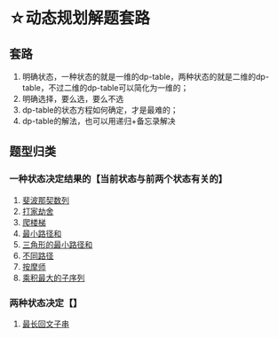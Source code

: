 # ☆动态规划解题套路

## 套路
1. 明确状态，一种状态的就是一维的dp-table，两种状态的就是二维的dp-table，不过二维的dp-table可以简化为一维的；
2. 明确选择，要么选，要么不选
3. dp-table的状态方程如何确定，才是最难的；
4. dp-table的解法，也可以用递归+备忘录解决

## 题型归类

### 一种状态决定结果的【当前状态与前两个状态有关的】
1. [斐波那契数列](/dynamic-programming/509.斐波那契数列/)
2. [打家劫舍](/dynamic-programming/打家劫舍/)
3. [爬楼梯](/dynamic-programming/爬楼梯/)
4. [最小路径和](/dynamic-programming/最小路径和/)
5. [三角形的最小路径和](/dynamic-programming/最小路径和/#三角形的最小路径和/)
6. [不同路径](/dynamic-programming/不同路径/)
7. [按摩师](/dynamic-programming/按摩师/)
8. [乘积最大的子序列](/dynamic-programming/乘积最大的子序列/)

### 两种状态决定【】
1. [最长回文子串](/dynamic-programming/最长回文子串/)